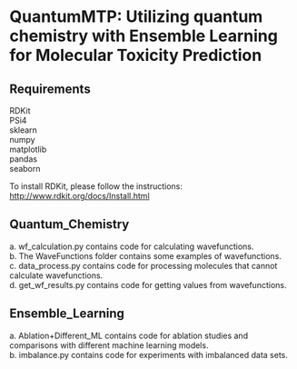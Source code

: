 # QuantumMTP: Utilizing quantum chemistry with Ensemble Learning for Molecular Toxicity Prediction

## Requirements
RDKit    
PSi4    
sklearn    
numpy    
matplotlib    
pandas    
seaborn    
    
To install RDKit, please follow the instructions: http://www.rdkit.org/docs/Install.html

## Quantum_Chemistry 

a. wf_calculation.py contains code for calculating wavefunctions.    
b. The WaveFunctions folder contains some examples of wavefunctions.    
c. data_process.py contains code for processing molecules that cannot calculate wavefunctions.    
d. get_wf_results.py contains code for getting values from wavefunctions.    

## Ensemble_Learning
a. Ablation+Different_ML contains code for ablation studies and comparisons with different machine learning models.    
b. imbalance.py contains code for experiments with imbalanced data sets.
